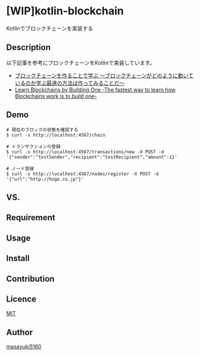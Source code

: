 [WIP]kotlin-blockchain
====

Kotlinでブロックチェーンを実装する

## Description

以下記事を参考にブロックチェーンをKotlinで実装しています。

- [ブロックチェーンを作ることで学ぶ 〜ブロックチェーンがどのように動いているのか学ぶ最速の方法は作ってみることだ〜](https://qiita.com/hidehiro98/items/841ece65d896aeaa8a2a)
- [Learn Blockchains by Building One -The fastest way to learn how Blockchains work is to build one-](https://hackernoon.com/learn-blockchains-by-building-one-117428612f46)

## Demo

```
# 現在のブロックの状態を確認する
$ curl -s http://localhost:4567/chain
```

```
# トランザクションの登録
$ curl -s http://localhost:4567/transactions/new -X POST -d '{"sender":"testSender","recipient":"testRecipient","amount":1}'
```

```
# ノード登録
$ curl -s http://localhost:4567/nodes/register -X POST -d '{"url":"http://hoge.co.jp"}'
```

## VS.

## Requirement

## Usage

## Install

## Contribution

## Licence

[MIT](https://github.com/tcnksm/tool/blob/master/LICENCE)

## Author

[masayuki5160](https://github.com/masayuki5160)
